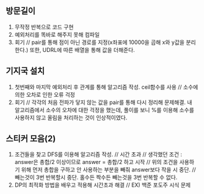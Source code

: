방문길이
---
1. 무작정 반복으로 코드 구현
2. 예외처리를 똑바로 해주지 못해 컴파일 
3. 회기 // pair를 통해 점이 아닌 경로를 지정(x좌표에 10000을 곱해 x와 y값을 분리한다.) 또한, UDRL에 따른 배열을 통해 값을 더해준다.

기지국 설치
----
1. 첫번째와 마지막 예외처리 후 관계를 통해 알고리즘 작성. ceil함수를 사용 // 소수에 의한 오차로 인한 오류 걱정
2. 회기 // 각각의 처음 전파가 닿지 않는 값을 pair를 통해 다시 정리해 문제해결. 내 알고리즘에서 소수의 오차에 대한 걱정을 했는데, 풀이를 보니 %를 이용해 소수를 사용하지 않고 올림을 처리하는 것이 인상적이였다.

스티커 모음(2)
---
1. 조건들을 찾고 DFS를 이용해 알고리즘 작성. // 시간 초과 
// 생각했던 조건 : answer은 총합/2 이상이므로 answer = 총합/2 하고 시작 
// 위의 조건을 사용하기 위해 먼저 총합을 구하고 안 사용하는 부분을 빼줘 answer보다 작을 시 중단.
// 빼는것이 3번 반복할시 중단. 홀수든 짝수든 빼는것을 3번 반복할 수 없다.
2. DP의 최적화 방법을 배우고 적용해 시간초과 해결 // EX) 백준 포도주 시식 문제
